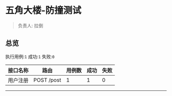 # 五角大楼-防撞测试


> 负责人: 拉倒  
## 总览

执行用例:`1` 成功:`1` 失败:`0`

| 接口名称| 路由 | 用例数 | 成功| 失败 |
| -------| ----| ----- | ---| ---- |
| 用户注册 | POST /post | 1| 1 | 0 |

---
